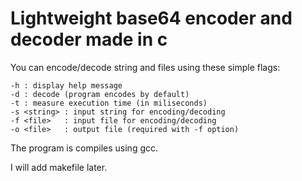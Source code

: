 # Lightweight base64 encoder and decoder made in c

You can encode/decode string and files using these simple flags:

    -h : display help message
    -d : decode (program encodes by default)
    -t : measure execution time (in miliseconds)
    -s <string> : input string for encoding/decoding
    -f <file>   : input file for encoding/decoding
    -o <file>   : output file (required with -f option)


The program is compiles using gcc.

I will add makefile later.